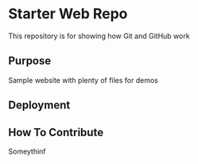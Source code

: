 # Starter Web Repo

This repository is for showing how Git and GitHub work

## Purpose

Sample website with plenty of files for demos

## Deployment

## How To Contribute

Someythinf
